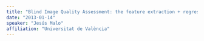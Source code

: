 ```yaml
---
title: "Blind Image Quality Assessment: the feature extraction + regression approach"
date: "2013-01-14"
speaker: "Jesús Malo"
affiliation: "Universitat de València"
---
```

